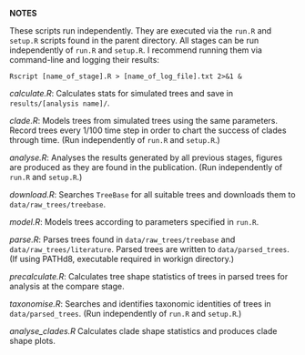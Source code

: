 **NOTES**

These scripts run independently. They are executed via the `run.R` and `setup.R`
scripts found in the parent directory. All stages can be run independently of
`run.R` and `setup.R`. I recommend running them via command-line and logging
their results:
```{bash}
Rscript [name_of_stage].R > [name_of_log_file].txt 2>&1 &
```

*calculate.R*:
Calculates stats for simulated trees and save in `results/[analysis name]/`.

*clade.R*:
Models trees from simulated trees using the same parameters. Record trees every
1/100 time step in order to chart the success of clades through time.
(Run independently of `run.R` and `setup.R`.)

*analyse.R*:
Analyses the results generated by all previous stages, figures are produced as
they are found in the publication. (Run independently of `run.R` and `setup.R`.)

*download.R*:
Searches `TreeBase` for all suitable trees and downloads them to
`data/raw_trees/treebase`.

*model.R*:
Models trees according to parameters specified in `run.R`.

*parse.R*:
Parses trees found in `data/raw_trees/treebase` and
`data/raw_trees/literature`. Parsed trees are written to `data/parsed_trees`.
(If using PATHd8, executable required in workign directory.)

*precalculate.R*:
Calculates tree shape statistics of trees in parsed trees for analysis at the
compare stage.

*taxonomise.R*:
Searches and identifies taxonomic identities of trees in `data/parsed_trees`.
(Run independently of `run.R` and `setup.R`.)

*analyse_clades.R*
Calculates clade shape statistics and produces clade shape plots.
